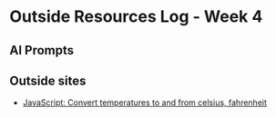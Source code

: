 # Outside Resources Log - Week 4

## AI Prompts


## Outside sites
+ [JavaScript: Convert temperatures to and from celsius, fahrenheit](https://www.w3resource.com/javascript-exercises/javascript-basic-exercise-11.php)